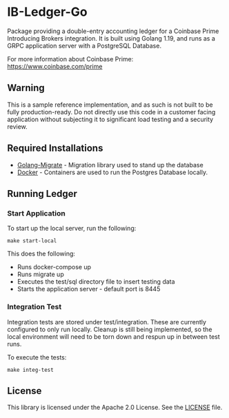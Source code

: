 # IB-Ledger-Go

Package providing a double-entry accounting ledger for a Coinbase Prime Introducing Brokers integration. It is built using Golang 1.19, 
and runs as a GRPC application server with a PostgreSQL Database.

For more information about Coinbase Prime: https://www.coinbase.com/prime

## Warning
This is a sample reference implementation, and as such is not built to be fully production-ready. 
Do not directly use this code in a customer facing application without subjecting it to significant load testing and a security review.

## Required Installations

* [Golang-Migrate](https://github.com/golang-migrate/migrate) - Migration library used to stand up the database
* [Docker](https://docs.docker.com/get-docker/) - Containers are used to run the Postgres Database locally. 

## Running Ledger
### Start Application
To start up the local server, run the following:
```
make start-local
```

This does the following:
* Runs docker-compose up
* Runs migrate up
* Executes the test/sql directory file to insert testing data
* Starts the application server - default port is 8445

### Integration Test
Integration tests are stored under test/integration. These are currently configured to only run locally. Cleanup is still being implemented, so the 
local environment will need to be torn down and respun up in between test runs.

To execute the tests:
```
make integ-test
```

## License
This library is licensed under the Apache 2.0 License. See the [LICENSE](LICENSE) file.

